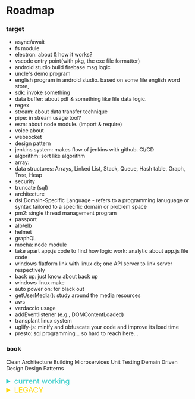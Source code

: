 # Roadmap

### target
- async/await
- fs module
- electron: about & how it works?
- vscode entry point(with pkg, the exe file formatter)
- android studio build firebase msg logic
- uncle's demo program
- english program in android studio. based on some file english word store, 
- sdk: invoke something
- data buffer: about pdf & something like file data logic.
- regex
- stream: about data transfer technique
- pipe: in stream usage tool?
- esm: about node module. (import & require)
- voice about
- websocket
- design pattern
- jenkins system: makes flow of jenkins with github. CI/CD
- algorithm: sort like algorithm
- array: 
- data structures: Arrays, Linked List, Stack, Queue, Hash table, Graph, Tree, Heap
- security
- truncate (sql)
- architecture
- dsl:Domain-Specific Language - refers to a programming lanuguage or syntax tailored to a specific domain or problem space
- pm2: single thread management program
- passport
- alb/elb
- helmet
- graphQL
- mocha: node module 
- take apart app.js code to find how logic work: analytic about app.js file code
- windows flatform link with linux db; one API server to link server respectively
- back up: just know about back up 
- windows linux make 
- auto power on: for black out
- getUserMedia(): study around the media resources
- aws
- verdaccio usage
- addEventlistener (e.g., DOMContentLoaded)
- transplant linux system
- uglify-js: minify and obfuscate your code and improve its load time
- presto: sql programming... so hard to reach here...

### book

Clean Architecture
Building Microservices
Unit Testing
Demain Driven Design
Design Patterns

<details><summary style="color: rgb(51, 204, 201); font-size:1.25rem">current working</summary>

<details><summary>uncles's demo program</summary>

- link with Django and c program

</details>

</details>


<details><summary style="color:gold; font-size:1.25rem;">LEGACY</summary>

<details><summary></summary>

</details>

</details>